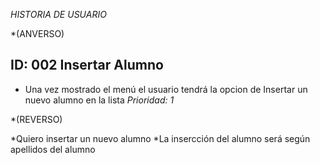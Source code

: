 *HISTORIA DE USUARIO*

*(ANVERSO)

**ID**: 002 Insertar Alumno
-----------------------------------------------
- Una vez mostrado el menú el usuario tendrá la opcion de Insertar un nuevo alumno en la lista
*Prioridad: 1*

*(REVERSO)

*Quiero insertar un nuevo alumno
*La insercción del alumno será según apellidos del alumno
